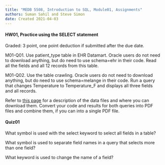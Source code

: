 ```yaml
---
title: "MEDB 5508, Introduction to SQL, Module01, Assignments"
authors: Suman Sahil and Steve Simon
date: Created 2021-04-03
---
```


#### HW01, Practice using the SELECT statement

Graded: 3 point, one point deduction if submitted after the due date.

M01-Q01. Use patient_type table in EHR Datamart. Oracle users do not need to download anything, but do need to use schema=ehr in their code. Read all the fields and all 12 records from this table.

M01-Q02. Use the table crawling. Oracle users do not need to download anything, but do need to use schema=melange in their code. Run a query that changes Temperature to Temperature_F and displays all three fields and all records.

Refer to [this page][git1] for a description of the data files and where you can download them. Convert your code and results for both queries into PDF files and combine them, if you can into a single PDF file.

#### Quiz01

What symbol is used with the select keyword to select all fields in a table?

What symbol is used to separate field names in a query that selects more than one field?

What keyword is used to change the name of a field?

[git1]: https://github.com/pmean/introduction-to-sql/blob/master/data/all-data.md